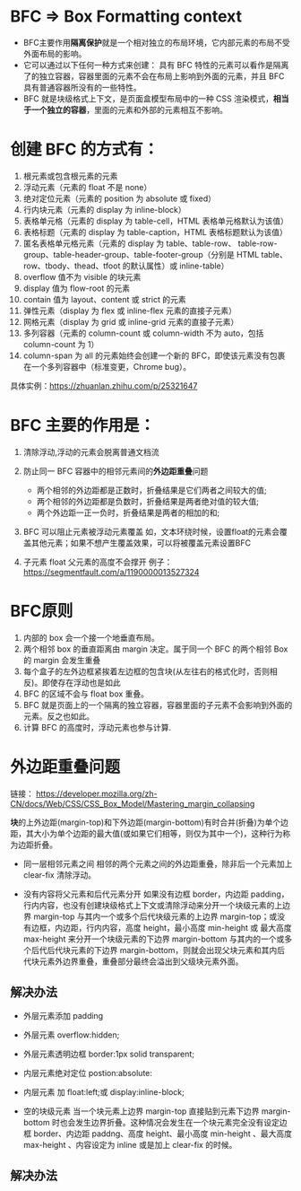 # BFC => Box Formatting context

- BFC主要作用**隔离保护**就是一个相对独立的布局环境，它内部元素的布局不受外面布局的影响。
- 它可以通过以下任何一种方式来创建： 
具有 BFC 特性的元素可以看作是隔离了的独立容器，容器里面的元素不会在布局上影响到外面的元素，并且 BFC 具有普通容器所没有的一些特性。
- BFC 就是块级格式上下文，是页面盒模型布局中的一种 CSS 渲染模式，**相当于一个独立的容器**，里面的元素和外部的元素相互不影响。

# 创建 BFC 的方式有：
1. 根元素或包含根元素的元素
2. 浮动元素（元素的 float 不是 none）
3. 绝对定位元素（元素的 position 为 absolute 或 fixed）
4. 行内块元素（元素的 display 为 inline-block）
5. 表格单元格（元素的 display 为 table-cell，HTML 表格单元格默认为该值）
6. 表格标题（元素的 display 为 table-caption，HTML 表格标题默认为该值）
7. 匿名表格单元格元素（元素的 display 为 table、table-row、 table-row-group、table-header-group、table-footer-group（分别是 HTML table、row、tbody、thead、tfoot 的默认属性）或 inline-table）
8. overflow 值不为 visible 的块元素
9. display 值为 flow-root 的元素
10. contain 值为 layout、content 或 strict 的元素
11. 弹性元素（display 为 flex 或 inline-flex 元素的直接子元素）
12. 网格元素（display 为 grid 或 inline-grid 元素的直接子元素）
13. 多列容器（元素的 column-count 或 column-width 不为 auto，包括 column-count 为 1）
14. column-span 为 all 的元素始终会创建一个新的 BFC，即使该元素没有包裹在一个多列容器中（标准变更，Chrome bug）。


具体实例：https://zhuanlan.zhihu.com/p/25321647
# BFC 主要的作用是：
1. 清除浮动,浮动的元素会脱离普通文档流

2. 防止同一 BFC 容器中的相邻元素间的**外边距重叠**问题
    - 两个相邻的外边距都是正数时，折叠结果是它们两者之间较大的值;
    - 两个相邻的外边距都是负数时，折叠结果是两者绝对值的较大值;
    - 两个外边距一正一负时，折叠结果是两者的相加的和;

3. BFC 可以阻止元素被浮动元素覆盖
如，文本环绕时候，设置float的元素会覆盖其他元素；如果不想产生覆盖效果，可以将被覆盖元素设置BFC
4. 子元素 float 父元素的高度不会撑开
例子：https://segmentfault.com/a/1190000013527324


# BFC原则
1. 内部的 box 会一个接一个地垂直布局。
2. 两个相邻 box 的垂直距离由 margin 决定。属于同一个 BFC 的两个相邻 Box 的 margin 会发生重叠
3. 每个盒子的左外边框紧挨着左边框的包含块(从左往右的格式化时，否则相反)。即使存在浮动也是如此
4. BFC 的区域不会与 float box 重叠。
5. BFC 就是页面上的一个隔离的独立容器，容器里面的子元素不会影响到外面的元素。反之也如此。
6. 计算 BFC 的高度时，浮动元素也参与计算.


# 外边距重叠问题
链接： https://developer.mozilla.org/zh-CN/docs/Web/CSS/CSS_Box_Model/Mastering_margin_collapsing

**块**的上外边距(margin-top)和下外边距(margin-bottom)有时合并(折叠)为单个边距，其大小为单个边距的最大值(或如果它们相等，则仅为其中一个)，这种行为称为边距折叠。

- 同一层相邻元素之间
相邻的两个元素之间的外边距重叠，除非后一个元素加上 clear-fix 清除浮动。


- 没有内容将父元素和后代元素分开
如果没有边框 border，内边距 padding，行内内容，也没有创建块级格式上下文或清除浮动来分开一个块级元素的上边界 margin-top 与其内一个或多个后代块级元素的上边界 margin-top；或没有边框，内边距，行内内容，高度 height，最小高度 min-height 或 最大高度 max-height 来分开一个块级元素的下边界 margin-bottom 与其内的一个或多个后代后代块元素的下边界 margin-bottom，则就会出现父块元素和其内后代块元素外边界重叠，重叠部分最终会溢出到父级块元素外面。

## 解决办法
  
- 外层元素添加 padding
- 外层元素 overflow:hidden;
- 外层元素透明边框 border:1px solid transparent;
- 内层元素绝对定位 postion:absolute:
- 内层元素 加 float:left;或 display:inline-block;




- 空的块级元素
当一个块元素上边界 margin-top 直接贴到元素下边界 margin-bottom 时也会发生边界折叠。这种情况会发生在一个块元素完全没有设定边框 border、内边距 paddng、高度 height、最小高度 min-height 、最大高度 max-height 、内容设定为 inline 或是加上 clear-fix 的时候。

## 解决办法